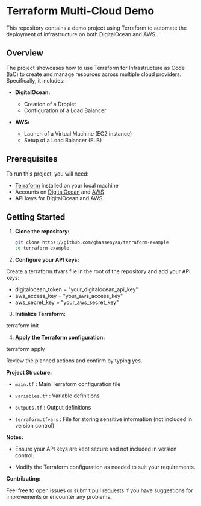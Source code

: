 # Terraform Multi-Cloud Demo

This repository contains a demo project using Terraform to automate the deployment of infrastructure on both DigitalOcean and AWS.

## Overview

The project showcases how to use Terraform for Infrastructure as Code (IaC) to create and manage resources across multiple cloud providers. Specifically, it includes:

- **DigitalOcean:**
  - Creation of a Droplet
  - Configuration of a Load Balancer

- **AWS:**
  - Launch of a Virtual Machine (EC2 instance)
  - Setup of a Load Balancer (ELB)

## Prerequisites

To run this project, you will need:

- [Terraform](https://www.terraform.io/downloads.html) installed on your local machine
- Accounts on [DigitalOcean](https://www.digitalocean.com/) and [AWS](https://aws.amazon.com/)
- API keys for DigitalOcean and AWS

## Getting Started

1. **Clone the repository:**

   ```sh
   git clone https://github.com/ghassenyaa/terraform-example
   cd terraform-example


2. **Configure your API keys:**

Create a terraform.tfvars file in the root of the repository and add your API keys:
- digitalocean_token = "your_digitalocean_api_key"
- aws_access_key     = "your_aws_access_key"
- aws_secret_key     = "your_aws_secret_key"


3. **Initialize Terraform:**

terraform init

4. **Apply the Terraform configuration:**

terraform apply

Review the planned actions and confirm by typing yes.


**Project Structure:**

- `main.tf` : Main Terraform configuration file

- `variables.tf` : Variable definitions

- `outputs.tf` : Output definitions

- `terraform.tfvars` : File for storing sensitive information (not included in version control)


**Notes:**

- Ensure your API keys are kept secure and not included in version control.

- Modify the Terraform configuration as needed to suit your requirements.

**Contributing:**

Feel free to open issues or submit pull requests if you have suggestions for improvements or encounter any problems.

